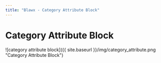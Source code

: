 ```yaml
---
title: "Blawx - Category Attribute Block"
---
```

# Category Attribute Block
![category attribute block]({{ site.baseurl }}/img/category_attribute.png "Category Attribute Block")